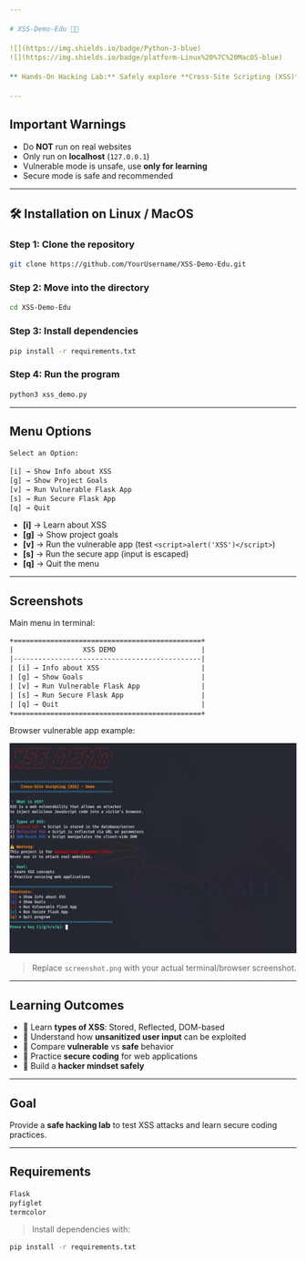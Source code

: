 ```yaml
---

# XSS-Demo-Edu 🚀👾

![](https://img.shields.io/badge/Python-3-blue)
![](https://img.shields.io/badge/platform-Linux%20%7C%20MacOS-blue)

** Hands-On Hacking Lab:** Safely explore **Cross-Site Scripting (XSS)** attacks on localhost with this educational project.

---
```


##  Important Warnings

*  Do **NOT** run on real websites
*  Only run on **localhost** (`127.0.0.1`)
*  Vulnerable mode is unsafe, use **only for learning**
*  Secure mode is safe and recommended

---

## 🛠 Installation on Linux / MacOS

### Step 1: Clone the repository

```bash
git clone https://github.com/YourUsername/XSS-Demo-Edu.git
```

### Step 2: Move into the directory

```bash
cd XSS-Demo-Edu
```

### Step 3: Install dependencies

```bash
pip install -r requirements.txt
```

### Step 4: Run the program

```bash
python3 xss_demo.py
```

---

##  Menu Options

```
Select an Option:

[i] → Show Info about XSS
[g] → Show Project Goals
[v] → Run Vulnerable Flask App
[s] → Run Secure Flask App
[q] → Quit
```

* **\[i]** → Learn about XSS
* **\[g]** → Show project goals
* **\[v]** → Run the vulnerable app (test `<script>alert('XSS')</script>`)
* **\[s]** → Run the secure app (input is escaped)
* **\[q]** → Quit the menu

---

##  Screenshots

Main menu in terminal:

```
+==============================================+
|                 XSS DEMO                     |
|----------------------------------------------|
| [i] → Info about XSS                         |
| [g] → Show Goals                             |
| [v] → Run Vulnerable Flask App               |
| [s] → Run Secure Flask App                   |
| [q] → Quit                                   |
+==============================================+
```

Browser vulnerable app example:

![XSS Demo](XSS_DEMO.png)

> Replace `screenshot.png` with your actual terminal/browser screenshot.

---

##  Learning Outcomes

* 🔹 Learn **types of XSS**: Stored, Reflected, DOM-based
* 🔹 Understand how **unsanitized user input** can be exploited
* 🔹 Compare **vulnerable** vs **safe** behavior
* 🔹 Practice **secure coding** for web applications
* 🔹 Build a **hacker mindset safely**

---

##  Goal

Provide a **safe hacking lab** to test XSS attacks and learn secure coding practices.

---

## Requirements

```
Flask
pyfiglet
termcolor
```

> Install dependencies with:

```bash
pip install -r requirements.txt
```


